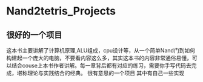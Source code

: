 # Nand2tetris_Projects
## 很好的一个项目
这本书主要讲解了计算机原理,ALU组成，cpu设计等，从一个简单Nand门到如何构建起一个庞大的电脑，不要看内容这么多，其实这本书的内容非常通俗易懂，可以结合couse上本书作者讲解。每一章背后都有对应的练习，需要你手写代码去完成，堪称理论与实践结合的经典。
很有意思的一个项目 
其中有自己一些实现


